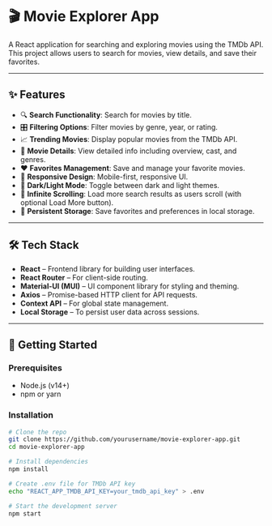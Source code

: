 # 🎬 Movie Explorer App

A React application for searching and exploring movies using the TMDb API. This project allows users to search for movies, view details, and save their favorites.

---

## ✨ Features

- 🔍 **Search Functionality**: Search for movies by title.
- 🎛️ **Filtering Options**: Filter movies by genre, year, or rating.
- 📈 **Trending Movies**: Display popular movies from the TMDb API.
- 📝 **Movie Details**: View detailed info including overview, cast, and genres.
- ❤️ **Favorites Management**: Save and manage your favorite movies.
- 📱 **Responsive Design**: Mobile-first, responsive UI.
- 🌙 **Dark/Light Mode**: Toggle between dark and light themes.
- 🔁 **Infinite Scrolling**: Load more search results as users scroll (with optional Load More button).
- 💾 **Persistent Storage**: Save favorites and preferences in local storage.

---

## 🛠 Tech Stack

- **React** – Frontend library for building user interfaces.
- **React Router** – For client-side routing.
- **Material-UI (MUI)** – UI component library for styling and theming.
- **Axios** – Promise-based HTTP client for API requests.
- **Context API** – For global state management.
- **Local Storage** – To persist user data across sessions.

---

## 🚀 Getting Started

### Prerequisites

- Node.js (v14+)
- npm or yarn

### Installation

```bash
# Clone the repo
git clone https://github.com/yourusername/movie-explorer-app.git
cd movie-explorer-app

# Install dependencies
npm install

# Create .env file for TMDb API key
echo "REACT_APP_TMDB_API_KEY=your_tmdb_api_key" > .env

# Start the development server
npm start
